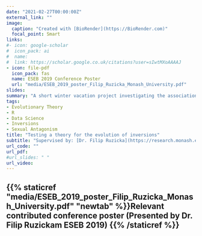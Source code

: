 ```yaml
---
date: "2021-02-27T00:00:00Z"
external_link: ""
image:
  caption: "Created with [BioRender](https://BioRender.com)"
  focal_point: Smart
links:
#- icon: google-scholar
#  icon_pack: ai
#  name: 
#  link: https://scholar.google.co.uk/citations?user=sIwtMXoAAAAJ
- icon: file-pdf
  icon_pack: fas
  name: ESEB 2019 Conference Poster
  url: "media/ESEB_2019_poster_Filip_Ruzicka_Monash_University.pdf" 
slides: 
summary: "A short winter vacation project investigating the association between inversions and sexually antagonistic genes, supervised by: [Dr. Filip Ruzicka](https://orcid.org/0000-0001-9089-624X) and [Dr. Tim Connallon](https://connallonresearch.wordpress.com/) (June 2019)  "
tags:
- Evolutionary Theory
- R
- Data Science
- Inversions
- Sexual Antagonism 
title: "Testing a theory for the evolution of inversions"
subtitle: "Supervised by: [Dr. Filip Ruzicka](https://research.monash.edu/en/persons/filip-ruzicka) and [Dr. Tim Connallon](https://connallonresearch.wordpress.com/)"
url_code: ""
url_pdf: 
#url_slides: " "
url_video: 
---
```


## {{% staticref "media/ESEB_2019_poster_Filip_Ruzicka_Monash_University.pdf" "newtab" %}}Relevant contributed conference poster (Presented by Dr. Filip Ruzickam ESEB 2019) {{% /staticref %}}

